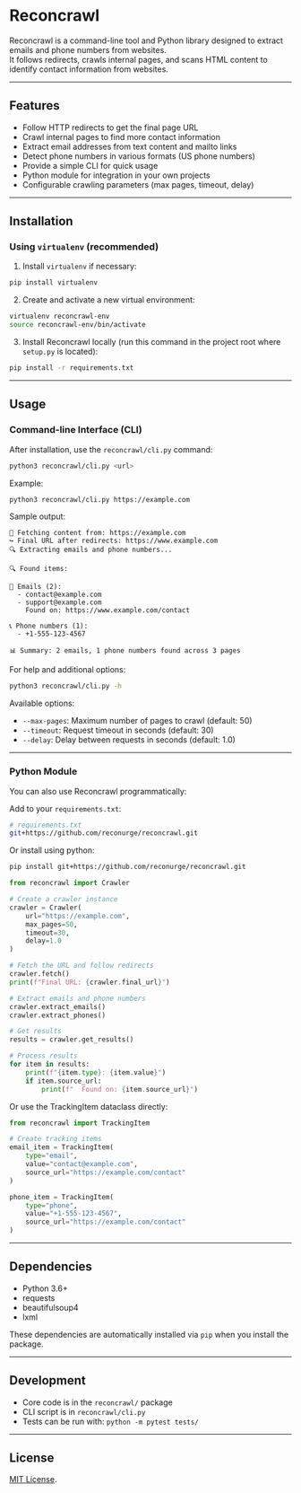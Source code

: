 # Reconcrawl

Reconcrawl is a command-line tool and Python library designed to extract emails and phone numbers from websites.  
It follows redirects, crawls internal pages, and scans HTML content to identify contact information from websites.

---

## Features

- Follow HTTP redirects to get the final page URL  
- Crawl internal pages to find more contact information
- Extract email addresses from text content and mailto links
- Detect phone numbers in various formats (US phone numbers)
- Provide a simple CLI for quick usage  
- Python module for integration in your own projects  
- Configurable crawling parameters (max pages, timeout, delay)

---

## Installation

### Using `virtualenv` (recommended)

1. Install `virtualenv` if necessary:

```bash
pip install virtualenv
```

2. Create and activate a new virtual environment:

```bash
virtualenv reconcrawl-env
source reconcrawl-env/bin/activate
```

3. Install Reconcrawl locally (run this command in the project root where `setup.py` is located):

```bash
pip install -r requirements.txt
```

---

## Usage

### Command-line Interface (CLI)

After installation, use the `reconcrawl/cli.py` command:

```bash
python3 reconcrawl/cli.py <url>
```

Example:

```bash
python3 reconcrawl/cli.py https://example.com
```

Sample output:

```
🔗 Fetching content from: https://example.com
↪️ Final URL after redirects: https://www.example.com
🔍 Extracting emails and phone numbers...

🔍 Found items:

📧 Emails (2):
  - contact@example.com
  - support@example.com
    Found on: https://www.example.com/contact

📞 Phone numbers (1):
  - +1-555-123-4567

📊 Summary: 2 emails, 1 phone numbers found across 3 pages
```

For help and additional options:

```bash
python3 reconcrawl/cli.py -h
```

Available options:
- `--max-pages`: Maximum number of pages to crawl (default: 50)
- `--timeout`: Request timeout in seconds (default: 30)
- `--delay`: Delay between requests in seconds (default: 1.0)

---

### Python Module

You can also use Reconcrawl programmatically:

Add to your `requirements.txt`:

```bash
# requirements.txt
git+https://github.com/reconurge/reconcrawl.git
```

Or install using python:

```bash
pip install git+https://github.com/reconurge/reconcrawl.git
```

```python
from reconcrawl import Crawler

# Create a crawler instance
crawler = Crawler(
    url="https://example.com",
    max_pages=50,
    timeout=30,
    delay=1.0
)

# Fetch the URL and follow redirects
crawler.fetch()
print(f"Final URL: {crawler.final_url}")

# Extract emails and phone numbers
crawler.extract_emails()
crawler.extract_phones()

# Get results
results = crawler.get_results()

# Process results
for item in results:
    print(f"{item.type}: {item.value}")
    if item.source_url:
        print(f"  Found on: {item.source_url}")
```

Or use the TrackingItem dataclass directly:

```python
from reconcrawl import TrackingItem

# Create tracking items
email_item = TrackingItem(
    type="email",
    value="contact@example.com",
    source_url="https://example.com/contact"
)

phone_item = TrackingItem(
    type="phone", 
    value="+1-555-123-4567",
    source_url="https://example.com/contact"
)
```

---

## Dependencies

* Python 3.6+
* requests
* beautifulsoup4
* lxml

These dependencies are automatically installed via `pip` when you install the package.

---

## Development

* Core code is in the `reconcrawl/` package
* CLI script is in `reconcrawl/cli.py`
* Tests can be run with: `python -m pytest tests/`

---

## License

[MIT License](https://github.com/reconurge/reconcrawl/blob/main/LICENSE).